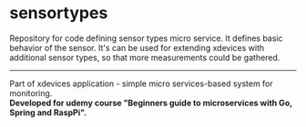 # sensortypes

Repository for code defining sensor types micro service. It defines basic behavior of the sensor. It's can be used for extending xdevices with additional sensor types, so that more measurements could be gathered.

---

Part of xdevices application - simple micro services-based system for monitoring. <br/>
**Developed for udemy course "Beginners guide to microservices with Go, Spring and RaspPi".**
